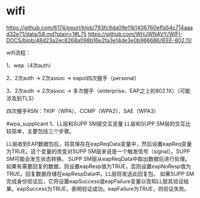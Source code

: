 # wifi


https://github.com/6174/ppurl/blob/793fc9da09e11b1406760effa54c714aaad32e71/data/58.md?plain=1#L75
https://github.com/WHJWNAVY/WIFI-DOCS/blob/48d23a2ec8268a098b16e2fa3e14de3e0b966686/IEEE-802.11/



wifi流程：

1、wep（4次auth）

2、2次auth -> 2次assoc -> eapol四次握手（personal）

3、2次auth -> 2次assoc -> 多次握手（enterprise、EAP之上的802.1X）（可能涉及到TLS）


四次握手RSN：TKIP（WPA）、CCMP（WPA2）、SAE（WPA3）
  


#wpa_supplicant
1、LL层和SUPP SM层交互变量
LL层和SUPP SM层的交互比较简单，主要包括三个步骤。

LL层收到EAP数据包后，将其保存在eapReqData变量中，然后设置eapReq变量为TRUE。这个变量的改变对SUPP SM层来说是一个触发信号（signal）。SUPP SM可能会发生状态转换。
SUPP SM层从eapReqData中取出数据后进行处理。如果有需要回复的数据，则设置eapResp值为TRUE，否则设置eapNoResp值为TRUE。回复数据存储在eapRespData中。LL层将发送此回复包。
如果SUPP SM完成身份验证后，它将设置eapSuccess或eapFailure变量以告知LL层其验证结果。eapSuccess为TRUE，表明验证成功。eapFailure为TRUE，则验证失败。
